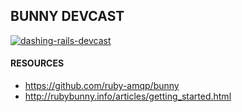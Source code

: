 ## BUNNY DEVCAST

[![dashing-rails-devcast](https://dl.dropboxusercontent.com/u/12834645/devhero/Screen%20Shot%202014-02-25%20at%207.07.12%20PM.png)](https://vimeo.com/87632954)

#### RESOURCES

- https://github.com/ruby-amqp/bunny
- http://rubybunny.info/articles/getting_started.html
